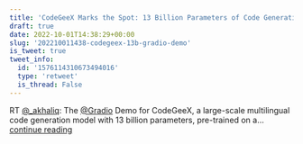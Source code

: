 ```yaml
---
title: 'CodeGeeX Marks the Spot: 13 Billion Parameters of Code Generation on Gradio'
draft: true
date: 2022-10-01T14:38:29+00:00
slug: '202210011438-codegeex-13b-gradio-demo'
is_tweet: true
tweet_info:
  id: '1576114310673494016'
  type: 'retweet'
  is_thread: False
---
```




RT [@_akhaliq](https://x.com/_akhaliq): The [@Gradio](https://x.com/Gradio) Demo for CodeGeeX, a large-scale multilingual code generation model with 13 billion parameters, pre-trained on a… [continue reading](https://x.com/sytelus/status/1576114310673494016)
